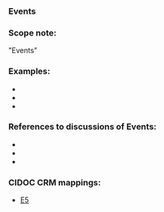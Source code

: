 
### Events 

###  Scope note: 
"Events" 

### Examples: 

* 
* 
* 

### References to discussions of Events:

* 

* 

* 

### CIDOC CRM mappings: 

* [E5](http://www.cidoc-crm.org/Entity/e5-event/version-6.2.2)